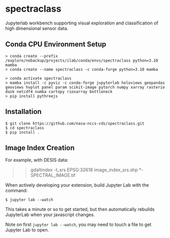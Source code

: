 spectraclass
===============================

Jupyterlab workbench supporting visual exploration and classification of high dimensional sensor data.

Conda CPU Environment Setup
---------------

    > conda create --prefix /explore/nobackup/projects/ilab/conda/envs/spectraclass python=3.10 mamba
    > conda create --name spectraclass -c conda-forge python=3.10 mamba

    > conda activate spectraclass
    > mamba install -c pyviz -c conda-forge jupyterlab holoviews geopandas geoviews hvplot panel param scikit-image pytorch numpy xarray rasterio dask netcdf4 numba cartopy rioxarray bottleneck  
    > pip install pythreejs

Installation
------------

    $ git clone https://github.com/nasa-nccs-cds/spectraclass.git
    $ cd spectraclass
    $ pip install .

Image Index Creation
--------------------

For example, with DESIS data:

>> gdaltindex -t_srs EPSG:32618 image_index_srs.shp *-SPECTRAL_IMAGE.tif

When actively developing your extension, build Jupyter Lab with the command:

    $ jupyter lab --watch

This takes a minute or so to get started, but then automatically rebuilds JupyterLab when your javascript changes.

Note on first `jupyter lab --watch`, you may need to touch a file to get Jupyter Lab to open.

